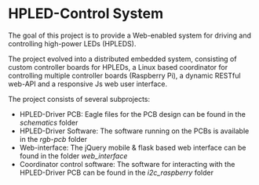 HPLED-Control System
====================
The goal of this project is to provide a Web-enabled system for driving 
and controlling high-power LEDs (HPLEDS). 

The project evolved into a distributed embedded system, consisting of 
custom controller boards for HPLEDs, a Linux based coordinator for 
controlling multiple controller boards (Raspberry Pi), a dynamic 
RESTful web-API and a responsive Js web user interface.

The project consists of several subprojects:
* HPLED-Driver PCB: Eagle files for the PCB design can be found in the 
*schematics* folder
* HPLED-Driver Software: The software running on the PCBs is available in
the *rgb-pcb* folder
* Web-interface: The jQuery mobile & flask based web interface can be 
found in the folder *web_interface*
* Coordinator control software: The software for interacting with the 
HPLED-Driver PCB can be found in the *i2c_raspberry* folder

